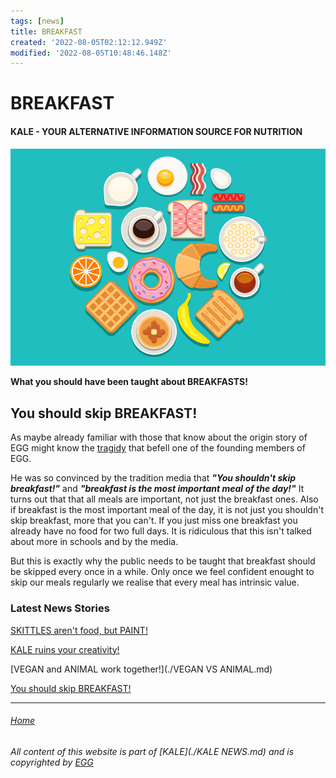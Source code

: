 ```yaml
---
tags: [news]
title: BREAKFAST
created: '2022-08-05T02:12:12.949Z'
modified: '2022-08-05T10:48:46.148Z'
---
```


# BREAKFAST

#### KALE - YOUR ALTERNATIVE INFORMATION SOURCE FOR NUTRITION

![BREAKFAST](./attachments/breakfast.jpg) 

**What you should have been taught about BREAKFASTS!**

## You should skip BREAKFAST!

As maybe already familiar with those that know about the origin story of EGG might know the [tragidy](./EGG.md) that befell one of the founding members of EGG. 

He was so convinced by the tradition media that ***"You shouldn't skip breakfast!"*** and ***"breakfast is the most important meal of the day!"*** It turns out that that all meals are important, not just the breakfast ones. Also if breakfast is the most important meal of the day, it is not just you shouldn't skip breakfast, more that you can't. If you just miss one breakfast you already have no food for two full days. It is ridiculous that this isn't talked about more in schools and by the media. 

But this is exactly why the public needs to be taught that breakfast should be skipped every once in a while. Only once we feel confident enought to skip our meals regularly we realise that every meal has intrinsic value.

### Latest News Stories
 [SKITTLES aren't food, but PAINT!](./SKITTLES.md)

 [KALE ruins your creativity!](./KALE.md)

 [VEGAN and ANIMAL work together!](./VEGAN VS ANIMAL.md)

 [You should skip BREAKFAST!](./BREAKFAST.md)

___

###### [Home](./index.md)

###### All content of this website is part of [KALE](./KALE NEWS.md) and is copyrighted by [EGG](./EGG.md)
